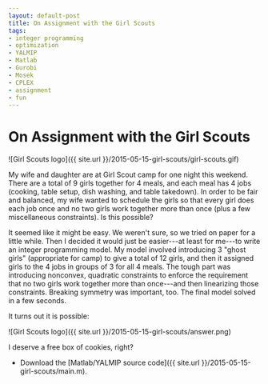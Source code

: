 ```yaml
---
layout: default-post
title: On Assignment with the Girl Scouts
tags:
- integer programming
- optimization
- YALMIP
- Matlab
- Gurobi
- Mosek
- CPLEX
- assignment
- fun
---
```


On Assignment with the Girl Scouts
==================================

![Girl Scouts logo]({{ site.url }}/2015-05-15-girl-scouts/girl-scouts.gif)

My wife and daughter are at Girl Scout camp for one night this weekend.
There are a total of 9 girls together for 4 meals, and each meal has 4
jobs (cooking, table setup, dish washing, and table takedown). In order
to be fair and balanced, my wife wanted to schedule the girls so that
every girl does each job once and no two girls work together more than
once (plus a few miscellaneous constraints). Is this possible?

It seemed like it might be easy. We weren't sure, so we tried on paper
for a little while. Then I decided it would just be easier---at least
for me---to write an integer programming model. My model involved
introducing 3 "ghost girls" (appropriate for camp) to give a total of 12
girls, and then it assigned girls to the 4 jobs in groups of 3 for all 4
meals. The tough part was introducing nonconvex, quadratic constraints
to enforce the requirement that no two girls work together more than
once---and then linearizing those constraints. Breaking symmetry was
important, too. The final model solved in a few seconds.

It turns out it is possible:

![Girl Scouts logo]({{ site.url }}/2015-05-15-girl-scouts/answer.png)

I deserve a free box of cookies, right?

* Download the [Matlab/YALMIP source code]({{ site.url }}/2015-05-15-girl-scouts/main.m).
